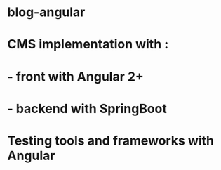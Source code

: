 # blog-angular

# CMS implementation with :
# - front with Angular 2+
# - backend with SpringBoot

# Testing tools and frameworks with Angular
